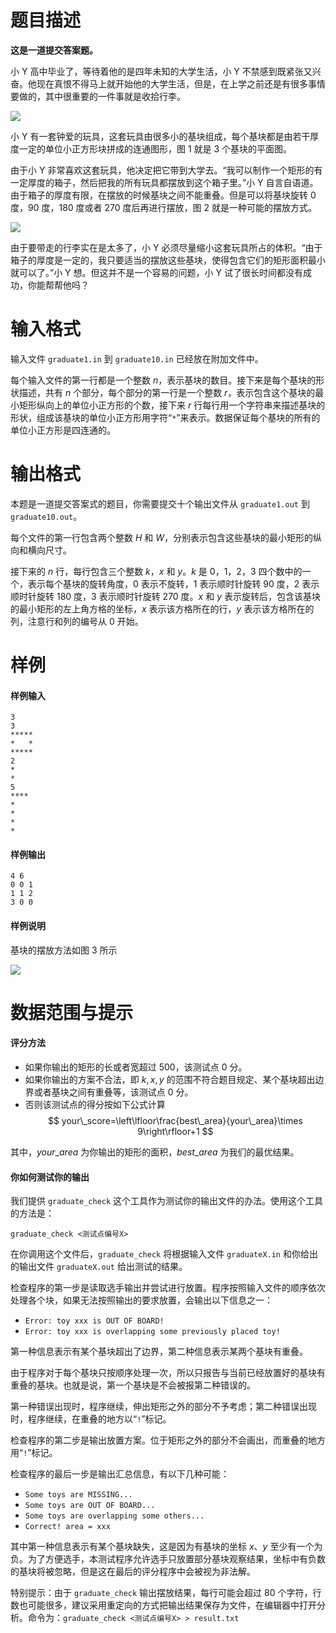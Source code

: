 
# 题目描述

**这是一道提交答案题。**

小 Y 高中毕业了，等待着他的是四年未知的大学生活，小 Y 不禁感到既紧张又兴奋。他现在真恨不得马上就开始他的大学生活，但是，在上学之前还是有很多事情要做的，其中很重要的一件事就是收拾行李。

![](/source/guoj/1240/img/aHR0cHM6Ly9pLmxvbGkubmV0LzIwMTkvMDYvMjEvNWQwYzliZmI5OTVlNzU3MTgzLnBuZw==.png)

小 Y 有一套钟爱的玩具，这套玩具由很多小的基块组成，每个基块都是由若干厚度一定的单位小正方形块拼成的连通图形，图 1 就是 3 个基块的平面图。

由于小 Y 非常喜欢这套玩具，他决定把它带到大学去。“我可以制作一个矩形的有一定厚度的箱子，然后把我的所有玩具都摆放到这个箱子里。”小 Y 自言自语道。由于箱子的厚度有限，在摆放的时候基块之间不能重叠。但是可以将基块旋转 $0$ 度，$90$ 度，$180$ 度或者 $270$ 度后再进行摆放，图 2 就是一种可能的摆放方式。

![](/source/guoj/1240/img/aHR0cHM6Ly9pLmxvbGkubmV0LzIwMTkvMDYvMjEvNWQwYzljM2I1ZjcxODI2MzQwLnBuZw==.png)

由于要带走的行李实在是太多了，小 Y 必须尽量缩小这套玩具所占的体积。“由于箱子的厚度是一定的，我只要适当的摆放这些基块，使得包含它们的矩形面积最小就可以了。”小 Y 想。但这并不是一个容易的问题，小 Y 试了很长时间都没有成功，你能帮帮他吗？

# 输入格式

输入文件 `graduate1.in` 到 `graduate10.in` 已经放在附加文件中。

每个输入文件的第一行都是一个整数 $n$，表示基块的数目。接下来是每个基块的形状描述，共有 $n$ 个部分，每个部分的第一行是一个整数 $r$，表示包含这个基块的最小矩形纵向上的单位小正方形的个数，接下来 $r$ 行每行用一个字符串来描述基块的形状，组成该基块的单位小正方形用字符“`*`”来表示。数据保证每个基块的所有的单位小正方形是四连通的。




# 输出格式

本题是一道提交答案式的题目，你需要提交十个输出文件从 `graduate1.out` 到 `graduate10.out`。

每个文件的第一行包含两个整数 $H$ 和 $W$，分别表示包含这些基块的最小矩形的纵向和横向尺寸。

接下来的 $n$ 行，每行包含三个整数 $k$，$x$ 和 $y$。$k$ 是 $0$，$1$，$2$，$3$ 四个数中的一个，表示每个基块的旋转角度，$0$ 表示不旋转，$1$ 表示顺时针旋转 $90$ 度，$2$ 表示顺时针旋转 $180$ 度，$3$ 表示顺时针旋转 $270$ 度。$x$ 和 $y$ 表示旋转后，包含该基块的最小矩形的左上角方格的坐标，$x$ 表示该方格所在的行，$y$ 表示该方格所在的列，注意行和列的编号从 $0$ 开始。


# 样例

#### 样例输入
```plain
3
3
*****
*   *
*****
2
*
*
5
****
*
*
*
*
```

#### 样例输出
```plain
4 6
0 0 1
1 1 2
3 0 0
```

#### 样例说明
基块的摆放方法如图 3 所示

![](/source/guoj/1240/img/aHR0cHM6Ly9pLmxvbGkubmV0LzIwMTkvMDYvMjEvNWQwYzlkMjQyZjkwNTM4MjgzLnBuZw==.png)

# 数据范围与提示

#### 评分方法
- 如果你输出的矩形的长或者宽超过 $500$，该测试点 $0$ 分。
- 如果你输出的方案不合法，即 $k, x, y$ 的范围不符合题目规定、某个基块超出边界或者基块之间有重叠等，该测试点 $0$ 分。
- 否则该测试点的得分按如下公式计算
$$
your\_score=\left\lfloor\frac{best\_area}{your\_area}\times 9\right\rfloor+1
$$

其中，$your\_area$ 为你输出的矩形的面积，$best\_area$ 为我们的最优结果。

#### 你如何测试你的输出
我们提供 `graduate_check` 这个工具作为测试你的输出文件的办法。使用这个工具的方法是：
```plain
graduate_check <测试点编号X>
```
在你调用这个文件后，`graduate_check` 将根据输入文件 `graduateX.in` 和你给出的输出文件 `graduateX.out` 给出测试的结果。

检查程序的第一步是读取选手输出并尝试进行放置。程序按照输入文件的顺序依次处理各个块，如果无法按照输出的要求放置，会输出以下信息之一：
- `Error: toy xxx is OUT OF BOARD!`
- `Error: toy xxx is overlapping some previously placed toy!`

第一种信息表示有某个基块超出了边界，第二种信息表示某两个基块有重叠。

由于程序对于每个基块只按顺序处理一次，所以只报告与当前已经放置好的基块有重叠的基块。也就是说，第一个基块是不会被报第二种错误的。

第一种错误出现时，程序继续，伸出矩形之外的部分不予考虑；第二种错误出现时，程序继续，在重叠的地方以“`!`”标记。

检查程序的第二步是输出放置方案。位于矩形之外的部分不会画出，而重叠的地方用“`!`”标记。

检查程序的最后一步是输出汇总信息，有以下几种可能：
- `Some toys are MISSING...`
- `Some toys are OUT OF BOARD...`
- `Some toys are overlapping some others...`
- `Correct! area = xxx`

其中第一种信息表示有某个基块缺失，这是因为有基块的坐标 $x$、$y$ 至少有一个为负。为了方便选手，本测试程序允许选手只放置部分基块观察结果，坐标中有负数的基块将被忽略，但是这在最后的评分程序中会被视为非法解。

特别提示：由于 `graduate_check` 输出摆放结果，每行可能会超过 $80$ 个字符，行数也可能很多，建议采用重定向的方式把输出结果保存为文件，在编辑器中打开分析。命令为：`graduate_check <测试点编号X> > result.txt`


